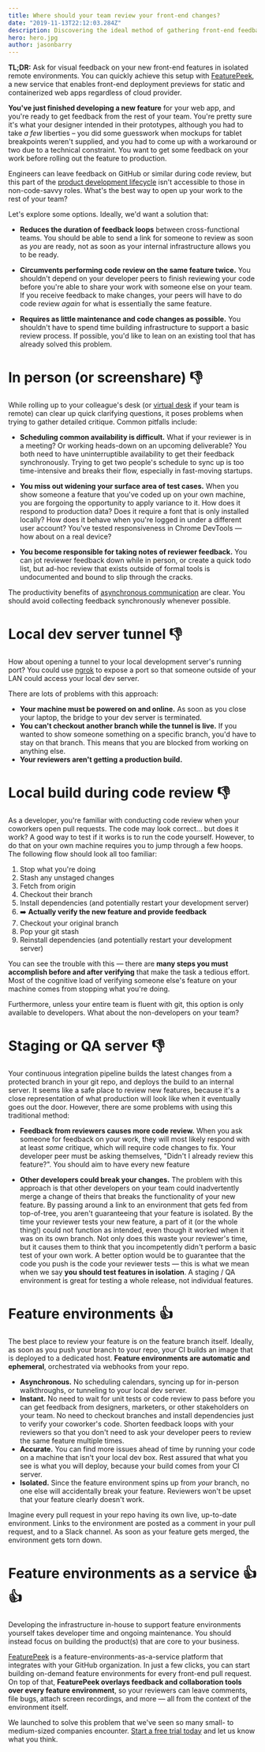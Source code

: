 ```yaml
---
title: Where should your team review your front-end changes?
date: "2019-11-13T22:12:03.284Z"
description: Discovering the ideal method of gathering front-end feedback from your team — and the tools for collecting it
hero: hero.jpg
author: jasonbarry
---
```


<!--_This article intended to be read by front-end engineers, full-stack engineers, and web developer generalists._-->

**TL;DR:** Ask for visual feedback on your new front-end features in isolated remote environments. You can quickly achieve this setup with [FeaturePeek](https://featurepeek.com), a new service that enables front-end deployment previews for static and containerized web apps regardless of cloud provider.

**You've just finished developing a new feature** for your web app, and you're ready to get feedback from the rest of your team. You're pretty sure it's what your designer intended in their prototypes, although you had to take *a few* liberties – you did some guesswork when mockups for tablet breakpoints weren't supplied, and you had to come up with a workaround or two due to a technical constraint. You want to get some feedback on your work before rolling out the feature to production. 

Engineers can leave feedback on GitHub or similar during code review, but this part of the [product development lifecycle](https://blog.ycombinator.com/product-development-cycle-fundamentals/) isn't accessible to those in non-code-savvy roles. What's the best way to open up your work to the rest of your team? 

Let's explore some options. Ideally, we'd want a solution that: 

- **Reduces the duration of feedback loops** between cross-functional teams. You should be able to send a link for someone to review as soon as *you* are ready, not as soon as your internal infrastructure allows you to be ready.

- **Circumvents performing code review on the same feature twice.** You shouldn't depend on your developer peers to finish reviewing your code before you're able to share your work with someone else on your team. If you receive feedback to make changes, your peers will have to do code review *again* for what is essentially the same feature.

- **Requires as little maintenance and code changes as possible.** You shouldn't have to spend time building infrastructure to support a basic review process. If possible, you'd like to lean on an existing tool that has already solved this problem.

# In person (or screenshare) 👎

While rolling up to your colleague's desk (or [virtual desk](https://tandem.chat) if your team is remote) can clear up quick clarifying questions, it poses problems when trying to gather detailed critique. Common pitfalls include: 

- **Scheduling common availability is difficult.** What if your reviewer is in a meeting? Or working heads-down on an upcoming deliverable? You both need to have uninterruptible availability to get their feedback synchronously. Trying to get two people's schedule to sync up is too time-intensive and breaks their flow, especially in fast-moving startups. 

- **You miss out widening your surface area of test cases.** When you show someone a feature that you've coded up on your own machine, you are forgoing the opportunity to apply variance to it.  How does it respond to production data? Does it require a font that is only installed locally? How does it behave when you're logged in under a different user account? You've tested responsiveness in Chrome DevTools &mdash; how about on a real device? 

- **You become responsible for taking notes of reviewer feedback.** You can jot reviewer feedback down while in person, or create a quick todo list, but ad-hoc review that exists outside of formal tools is undocumented and bound to slip through the cracks. 

The productivity benefits of [asynchronous communication](https://blog.remote.com/why-you-should-be-doing-async-work/) are clear. You should avoid collecting feedback synchronously whenever possible.

# Local dev server tunnel 👎

How about opening a tunnel to your local development server's running port? You could use [ngrok](https://ngrok.com) to expose a port so that someone outside of your LAN could access your local dev server. 

There are lots of problems with this approach:

- **Your machine must be powered on and online.** As soon as you close your laptop, the bridge to your dev server is terminated. 
- **You can't checkout another branch while the tunnel is live.** If you wanted to show someone something on a specific branch, you'd have to stay on that branch. This means that you are blocked from working on anything else.
- **Your reviewers aren't getting a production build.** 

# Local build during code review 👎

As a developer, you're familiar with conducting code review when your coworkers open pull requests. The code may look correct... but does it work? A good way to test if it works is to run the code yourself. However, to do that on your own machine requires you to jump through a few hoops. The following flow should look all too familiar:

1. Stop what you're doing 
2. Stash any unstaged changes
3. Fetch from origin
4. Checkout their branch
5. Install dependencies (and potentially restart your development server)
6. ➡️ **Actually verify the new feature and provide feedback**
7. Checkout your original branch
8. Pop your git stash
9. Reinstall dependencies (and potentially restart your development server)

You can see the trouble with this &mdash; there are **many steps you must accomplish before and after verifying** that make the task a tedious effort. Most of the cognitive load of verifying someone else's feature on your machine comes from stopping what you're doing. 

Furthermore, unless your entire team is fluent with git, this option is only available to developers. What about the non-developers on your team?

# Staging or QA server 👎

Your continuous integration pipeline builds the latest changes from a protected branch in your git repo, and deploys the build to an internal server. It seems like a safe place to review new features, because it's a close representation of what production will look like when it eventually goes out the door. However, there are some problems with using this traditional method: 

- **Feedback from reviewers causes more code review.** When you ask someone for feedback on your work, they will most likely respond with at least *some* critique, which will require code changes to fix.  Your developer peer must be asking themselves, "Didn't I already review this feature?". You should aim to have every new feature 

- **Other developers could break your changes.** The problem with this approach is that other developers on your team could inadvertently merge a change of theirs that breaks the functionality of your new feature. By passing around a link to an environment that gets fed from top-of-tree, you aren't guaranteeing that your feature is isolated. By the time your reviewer tests your new feature, a part of it (or the whole thing!) could not function as intended, even though it worked when it was on its own branch. Not only does this waste your reviewer's time, but it causes them to think that you incompetently didn't perform a basic test of your own work. A better option would be to guarantee that the code you push is the code your reviewer tests &mdash; this is what we mean when we say **you should test features in isolation**. A staging / QA environment is great for testing a whole release, not individual features. 

# Feature environments 👍

The best place to review your feature is on the feature branch itself. Ideally, as soon as you push your branch to your repo, your CI builds an image that is deployed to a dedicated host. **Feature environments are automatic and ephemeral**, orchestrated via webhooks from your repo.

* **Asynchronous.** No scheduling calendars, syncing up for in-person walkthroughs, or tunneling to your local dev server.
* **Instant.** No need to wait for unit tests or code review to pass before you can get feedback from designers, marketers, or other stakeholders on your team. No need to checkout branches and install dependencies just to verify your coworker's code. Shorten feedback loops with your reviewers so that you don't need to ask your developer peers to review the same feature multiple times.
* **Accurate.** You can find more issues ahead of time by running your code on a machine that isn't your local dev box. Rest assured that what you see is what you will deploy, because your build comes from your CI server.
* **Isolated.** Since the feature environment spins up from *your* branch, no one else will accidentally break your feature. Reviewers won't be upset that your feature clearly doesn't work. 

Imagine every pull request in your repo having its own live, up-to-date environment. Links to the environment are posted as a comment in your pull request, and to a Slack channel. As soon as your feature gets merged, the environment gets torn down.

# Feature environments as a service 👍👍

Developing the infrastructure in-house to support feature environments yourself takes developer time and ongoing maintenance. You should instead focus on building the product(s) that are core to your business. 

[FeaturePeek](https://featurepeek.com) is a feature-environments-as-a-service platform that integrates with your GitHub organization. In just a few clicks, you can start building on-demand feature environments for every front-end pull request. On top of that, **FeaturePeek overlays feedback and collaboration tools over every feature environment**, so your reviewers can leave comments, file bugs, attach screen recordings, and more &mdash; all from the context of the environment itself.

We launched to solve this problem that we've seen so many small- to medium-sized companies encounter. [Start a free trial today](https://dashboard.featurepeek.com) and let us know what you think. 